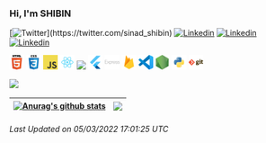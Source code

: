 ### Hi, I'm SHIBIN 



[![Twitter](https://img.shields.io/badge/-Twitter-22272E?style=flat-square&logo=twitter&logoColor=ADBAC7&bg_color=AARRGGBB&link=https://twitter.com/karthiksunil_)](https://twitter.com/sinad_shibin)
[![Linkedin](https://img.shields.io/badge/-LinkedIn-22272E?style=flat-square&logo=Linkedin&logoColor=ADBAC7&bg_color=AARRGGBB&link=https://www.linkedin.com/in/karthiksunilk/)](https://www.linkedin.com/in/sinadin-shibin/)
[![Linkedin](https://img.shields.io/badge/-Instagram-22272E?style=flat-square&logo=Instagram&logoColor=ADBAC7&bg_color=AARRGGBB&link=https://www.instagram.com/karthik.sunil/?hl=en)](https://www.instagram.com/sinad_shibin/?hl=en)
[![Linkedin](https://img.shields.io/badge/-Gmail-22272E?style=flat-square&logo=Gmail&logoColor=ADBAC7&bg_color=AARRGGBB&link=karthiksunil.me@gmail.com)](mailto:sinadinshibin2@gmail.com)


<code><img height="26" src="https://raw.githubusercontent.com/github/explore/80688e429a7d4ef2fca1e82350fe8e3517d3494d/topics/html/html.png"></code>
<code><img height="26" src="https://raw.githubusercontent.com/github/explore/80688e429a7d4ef2fca1e82350fe8e3517d3494d/topics/css/css.png"></code>
<code><img height="26" src="https://raw.githubusercontent.com/github/explore/80688e429a7d4ef2fca1e82350fe8e3517d3494d/topics/javascript/javascript.png"></code>
<code><img height="26" src="https://raw.githubusercontent.com/github/explore/80688e429a7d4ef2fca1e82350fe8e3517d3494d/topics/react/react.png"></code>
<code><img height="26" src="https://nextjs.org/static/favicon/favicon-32x32.png"></code>
<code><img height="26" src="https://raw.githubusercontent.com/github/explore/80688e429a7d4ef2fca1e82350fe8e3517d3494d/topics/flutter/flutter.png"></code>
<code><img height="26" src="https://raw.githubusercontent.com/github/explore/80688e429a7d4ef2fca1e82350fe8e3517d3494d/topics/express/express.png"></code>
<code><img height="26" src="https://raw.githubusercontent.com/github/explore/80688e429a7d4ef2fca1e82350fe8e3517d3494d/topics/firebase/firebase.png"></code>
<code><img height="26" src="https://raw.githubusercontent.com/github/explore/80688e429a7d4ef2fca1e82350fe8e3517d3494d/topics/visual-studio-code/visual-studio-code.png"></code>
<code><img height="26" src="https://raw.githubusercontent.com/github/explore/80688e429a7d4ef2fca1e82350fe8e3517d3494d/topics/nodejs/nodejs.png"></code>
<code><img height="26" src="https://raw.githubusercontent.com/github/explore/80688e429a7d4ef2fca1e82350fe8e3517d3494d/topics/python/python.png"></code>
<code><img height="26" src="https://raw.githubusercontent.com/github/explore/80688e429a7d4ef2fca1e82350fe8e3517d3494d/topics/git/git.png"></code>


<!-- ```text
⌚︎ Time Zone: Asia/Kolkata

💬 Programming Languages: 

DART                     2 hrs 21 mins       ██████████████░░░░░░░░░░░   58.71% 
Java                     50 mins             █████░░░░░░░░░░░░░░░░░░░░   21.2% 
C                        27 mins             ███░░░░░░░░░░░░░░░░░░░░░░   11.56% 
C++                      14 mins             █░░░░░░░░░░░░░░░░░░░░░░░░   5.99% 
Python                   4 mins              ░░░░░░░░░░░░░░░░░░░░░░░░░   1.75%

``` -->


<a href="https://github.com/ashutosh00710/github-readme-activity-graph"><img alt=" " src="https://denvercoder1-activity-graph.herokuapp.com/graph/?username=sinad-shibin&bg_color=AARRGGBB&color=ADBAC7&line=8D8D8D&point=ADBAC7&hide_border=true&line_width=3" /></a>
<!-- 

![Anurag's GitHub stats](https://github-readme-stats.vercel.app/api?username=sinad-shibin&show_icons=true&title_color=ADBAC7&bg_color=00000000&hide=bg-color&text_color=ADBAC7&icon_color=ADBAC7&hide_border=true&hide_title=true&card_width=20)                 [![Top Langs](https://github-readme-stats.vercel.app/api/top-langs/?username=sinad-shibin&layout=compact&title_color=ADBAC7&&bg_color=00000000&hide=bg-color&text_color=ADBAC7&icon_color=ADBAC7&hide_border=true&hide_title=true&card_width=200)](https://github.com/anuraghazra/github-readme-stats&) 
<img align="left" alt="GIF" src="https://github.com/abhisheknaiidu/abhisheknaiidu/raw/master/code.gif?raw=true" width="500" height="320" style="max-width:100%;"> -->






<!-- ![JWT](https://img.shields.io/badge/JWT-black?style=for-the-badge&logo=JSON%20web%20tokens)
![HTML5](https://img.shields.io/badge/html5-%23E34F26.svg?style=for-the-badge&logo=html5&logoColor=white)
![JavaScript](https://img.shields.io/badge/javascript-%23323330.svg?style=for-the-badge&logo=javascript&logoColor=%23F7DF1E)
![Bootstrap](https://img.shields.io/badge/bootstrap-%23563D7C.svg?style=for-the-badge&logo=bootstrap&logoColor=white)
![NodeJS](https://img.shields.io/badge/node.js-6DA55F?style=for-the-badge&logo=node.js&logoColor=white)
![Figma](https://img.shields.io/badge/figma-%23F24E1E.svg?style=for-the-badge&logo=figma&logoColor=white)
<!-- ![CodePen](https://img.shields.io/badge/CodePen-white?style=for-the-badge&logo=codepen&logoColor=black) -->
<!-- ![Visual Studio Code](https://img.shields.io/badge/Visual%20Studio%20Code-0078d7.svg?style=for-the-badge&logo=visual-studio-code&logoColor=white)
![Git](https://img.shields.io/badge/git-%23F05033.svg?style=for-the-badge&logo=git&logoColor=white)
![GitHub](https://img.shields.io/badge/github-%23121011.svg?style=for-the-badge&logo=github&logoColor=white)
![LeetCode](https://img.shields.io/badge/LeetCode-000000?style=for-the-badge&logo=LeetCode&logoColor=#d16c06)
![Stack Overflow](https://img.shields.io/badge/-Stackoverflow-FE7A16?style=for-the-badge&logo=stack-overflow&logoColor=white)
![Dev.io](https://img.shields.io/badge/dev.to-0A0A0A?style=for-the-badge&logo=devdotto&logoColor=white)
![Postman](https://img.shields.io/badge/Postman-FF6C37?style=for-the-badge&logo=Postman&logoColor=white)
![HackerRank](https://img.shields.io/badge/-Hackerrank-2EC866?style=for-the-badge&logo=HackerRank&logoColor=white)
![Firebase](https://img.shields.io/badge/firebase-%23039BE5.svg?style=for-the-badge&logo=firebase)
![Heroku](https://img.shields.io/badge/heroku-%23430098.svg?style=for-the-badge&logo=heroku&logoColor=white)
![MongoDB](https://img.shields.io/badge/MongoDB-%234ea94b.svg?style=for-the-badge&logo=mongodb&logoColor=white) -->

| <a href="https://github.com/anuraghazra/github-readme-stats"><img align="center" src="https://github-readme-stats.vercel.app/api?username=sinad-shibin&show_icons=true&include_all_commits=true&theme=yeblu&hide_border=true" alt="Anurag's github stats" /></a> | <a href="https://github.com/anuraghazra/github-readme-stats"><img align="center" src="https://github-readme-stats.vercel.app/api/top-langs/?username=sinad-shibin&layout=compact&theme=yeblu&hide_border=true" /></a> |
| ------------- | ------------- |


 ###### Last Updated on   05/03/2022 17:01:25 UTC


<!-- <code><img height="26" src="https://www.gatsbyjs.com/favicon-32x32.png?v=3ad5294f3fa6c06e2d07ab07c76df2cf"></code> -->
<!-- <code><img height="26" src="https://d33wubrfki0l68.cloudfront.net/e937e774cbbe23635999615ad5d7732decad182a/26072/logo-small.ede75a6b.svg"></code> -->
<!--END_SECTION:waka-->


